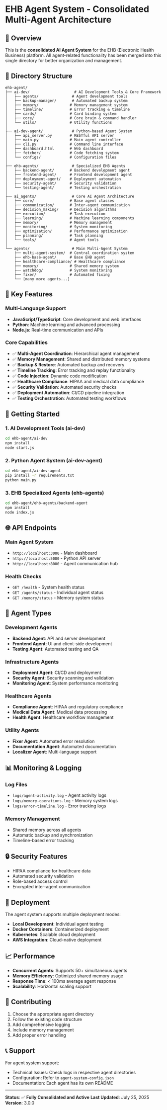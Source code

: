 # EHB Agent System - Consolidated Multi-Agent Architecture

## 🤖 Overview
This is the **consolidated AI Agent System** for the EHB (Electronic Health Business) platform. All agent-related functionality has been merged into this single directory for better organization and management.

## 📁 Directory Structure

```
ehb-agent/
├── ai-dev/                    # AI Development Tools & Core Framework
│   ├── agents/               # Agent development tools
│   ├── backup-manager/       # Automated backup system
│   ├── memory/              # Memory management system
│   ├── timeline/            # Error tracking & timeline
│   ├── cards/               # Card binding system
│   ├── core/                # Core brain & command handler
│   └── utils/               # Utility functions
│
├── ai-dev-agent/             # Python-based Agent System
│   ├── api_server.py        # RESTful API server
│   ├── main.py              # Main agent controller
│   ├── cli.py               # Command line interface
│   ├── dashboard.html       # Web dashboard
│   ├── fetcher/             # Code fetching system
│   └── configs/             # Configuration files
│
├── ehb-agents/               # Specialized EHB Agents
│   ├── backend-agent/       # Backend development agent
│   ├── frontend-agent/      # Frontend development agent
│   ├── deployment-agent/    # Deployment automation
│   ├── security-agent/      # Security validation
│   └── testing-agent/       # Testing orchestration
│
├── ai_agents/                # Core AI Agent Architecture
│   ├── core/                # Base agent classes
│   ├── communication/       # Inter-agent communication
│   ├── decision_making/     # Decision algorithms
│   ├── execution/           # Task execution
│   ├── learning/            # Machine learning components
│   ├── memory/              # Memory management
│   ├── monitoring/          # System monitoring
│   ├── optimization/        # Performance optimization
│   ├── planning/            # Task planning
│   └── tools/               # Agent tools
│
└── agents/                   # Main Multi-Agent System
    ├── multi-agent-system/  # Central coordination system
    ├── ehb-base-agent/      # Base EHB agent
    ├── healthcare-compliance/ # Healthcare compliance
    ├── memory/              # Shared memory system
    ├── watchdog/            # System monitoring
    ├── fixer/               # Automated fixing
    └── [many more agents...]
```

## 🚀 Key Features

### Multi-Language Support
- **JavaScript/TypeScript**: Core development and web interfaces
- **Python**: Machine learning and advanced processing
- **Node.js**: Real-time communication and APIs

### Core Capabilities
- ✅ **Multi-Agent Coordination**: Hierarchical agent management
- ✅ **Memory Management**: Shared and distributed memory systems
- ✅ **Backup & Restore**: Automated backup and recovery
- ✅ **Timeline Tracking**: Error tracking and replay functionality
- ✅ **Code Injection**: Dynamic code modification
- ✅ **Healthcare Compliance**: HIPAA and medical data compliance
- ✅ **Security Validation**: Automated security checks
- ✅ **Deployment Automation**: CI/CD pipeline integration
- ✅ **Testing Orchestration**: Automated testing workflows

## 🔧 Getting Started

### 1. AI Development Tools (ai-dev)
```bash
cd ehb-agent/ai-dev
npm install
node start.js
```

### 2. Python Agent System (ai-dev-agent)
```bash
cd ehb-agent/ai-dev-agent
pip install -r requirements.txt
python main.py
```

### 3. EHB Specialized Agents (ehb-agents)
```bash
cd ehb-agent/ehb-agents/backend-agent
npm install
node index.js
```

## 🌐 API Endpoints

### Main Agent System
- `http://localhost:3000` - Main dashboard
- `http://localhost:5000` - Python API server
- `http://localhost:8000` - Agent communication hub

### Health Checks
- `GET /health` - System health status
- `GET /agents/status` - Individual agent status
- `GET /memory/status` - Memory system status

## 🧠 Agent Types

### Development Agents
- **Backend Agent**: API and server development
- **Frontend Agent**: UI and client-side development
- **Testing Agent**: Automated testing and QA

### Infrastructure Agents
- **Deployment Agent**: CI/CD and deployment
- **Security Agent**: Security scanning and validation
- **Monitoring Agent**: System performance monitoring

### Healthcare Agents
- **Compliance Agent**: HIPAA and regulatory compliance
- **Medical Data Agent**: Medical data processing
- **Health Agent**: Healthcare workflow management

### Utility Agents
- **Fixer Agent**: Automated error resolution
- **Documentation Agent**: Automated documentation
- **Localizer Agent**: Multi-language support

## 📊 Monitoring & Logging

### Log Files
- `logs/agent-activity.log` - Agent activity logs
- `logs/memory-operations.log` - Memory system logs
- `logs/error-timeline.log` - Error tracking logs

### Memory Management
- Shared memory across all agents
- Automatic backup and synchronization
- Timeline-based error tracking

## 🔒 Security Features

- HIPAA compliance for healthcare data
- Automated security validation
- Role-based access control
- Encrypted inter-agent communication

## 🚀 Deployment

The agent system supports multiple deployment modes:
- **Local Development**: Individual agent testing
- **Docker Containers**: Containerized deployment
- **Kubernetes**: Scalable cloud deployment
- **AWS Integration**: Cloud-native deployment

## 📈 Performance

- **Concurrent Agents**: Supports 50+ simultaneous agents
- **Memory Efficiency**: Optimized shared memory usage
- **Response Time**: < 100ms average agent response
- **Scalability**: Horizontal scaling support

## 🤝 Contributing

1. Choose the appropriate agent directory
2. Follow the existing code structure
3. Add comprehensive logging
4. Include memory management
5. Add proper error handling

## 📞 Support

For agent system support:
- Technical Issues: Check logs in respective agent directories
- Configuration: Refer to `agent-system-config.json`
- Documentation: Each agent has its own README

---

**Status**: ✅ **Fully Consolidated and Active**
**Last Updated**: July 25, 2025
**Version**: 3.0.0
